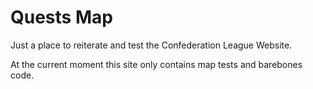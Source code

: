 # Quests Map

Just a place to reiterate and test the Confederation League Website.

At the current moment this site only contains map tests and barebones code.
